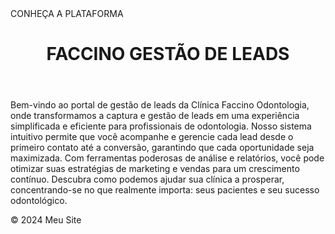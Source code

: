 <!DOCTYPE html>
<html lang="pt-BR">
<head>
    <meta charset="UTF-8">
    <meta name="viewport" content="width=device-width, initial-scale=1.0">
    CONHEÇA A PLATAFORMA
</head>
<body>
    <header>
        <h1>FACCINO GESTÃO DE LEADS</h1>
    </header>
    <main>
        <p>Bem-vindo ao portal de gestão de leads da Clínica Faccino Odontologia, onde transformamos a captura e gestão de leads em uma experiência simplificada e eficiente para profissionais de odontologia. Nosso sistema intuitivo permite que você acompanhe e gerencie cada lead desde o primeiro contato até a conversão, garantindo que cada oportunidade seja maximizada. Com ferramentas poderosas de análise e relatórios, você pode otimizar suas estratégias de marketing e vendas para um crescimento contínuo. Descubra como podemos ajudar sua clínica a prosperar, concentrando-se no que realmente importa: seus pacientes e seu sucesso odontológico.</p>
    </main>
    <footer>
        <p>&copy; 2024 Meu Site</p>
    </footer>
</body>
</html>

